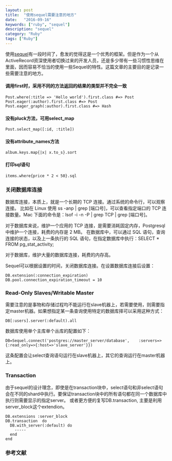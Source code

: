 ```yaml
---
layout: post
title:  "使用sequel需要注意的地方"
date:   "2016-09-16"
keywords: ["ruby", "sequel"]
description: "sequel"
category: "Ruby"
tags: ["Ruby"]
---
```


使用[sequel](https://github.com/jeremyevans/sequel)有一段时间了，愈发的觉得这是一个优秀的框架。但是作为一个从ActiveRecord资深使用者切换过来的开发人员，还是多少带有一些习惯性思维在里面，因而容易不恰当的使用一些Sequel的特性。这篇文章的主要目的是记录一些需要注意的地方。

#### 调用first时，采用不同的方法返回的结果的类型并不完全一致

```
Post.where(:title => 'Hello world').first.class #=> Post
Post.eager(:author).first.class #=> Post
Post.eager_graph(:author).first.class #=> Hash
```

#### 没有pluck方法，可用select_map

```
Post.select_map([:id, :title])
```

#### 没有attribute_names方法

```
album.keys.map{|x| x.to_s}.sort
```

#### 打印sql语句

```
items.where{price * 2 < 50}.sql
```

### 关闭数据库连接

数据库连接，本质上，就是一个长期的 TCP 连接。通过系统的命令行，可以观察连接。
比如在 Linux 使用 ss -anp | grep [端口号]，可以查看指定端口的 TCP 连接数量。Mac 下面的命令是：lsof -i -n -P | grep TCP | grep [端口号]。

对于数据库来说，维护一个应用的 TCP 连接，是需要消耗固定内存，Postgresql 中维护一个连接，耗费的内存是 2 MB。
在数据库中，可以通过 SQL 语句，查询连接的状态，以及上一条执行的 SQL 语句，在指定数据库中执行：SELECT * FROM pg_stat_activity;

对于数据库，维护大量的数据库连接，耗费的内存高。

Sequel可以根据设置的时间，关闭数据库连接。在设置数据库连接后设置：

```
DB.extension(:connection_expiration)
DB.pool.connection_expiration_timeout = 10
```

### Read-Only Slaves/Writable Master

需要注意的是事物和存储过程均不能运行在slave机器上，若需要使用，则需要指定master机器。如果想指定某一条查询使用特定的数据库择可以采用这种方式：

```
DB[:users].server(:default).all
```

数据库使用单个主库单个丛库的配置如下：

```
DB=Sequel.connect('postgres://master_server/database',    :servers=>{:read_only=>{:host=>'slave_server'}})
```
这条配置会让select查询语句运行在slave机器上，其它的查询运行在master机器上。

### Transaction

由于sequel的设计理念，即使是在transaction块中，select语句和非select语句会在不同的shard中执行。要保证transaction块中的所有语句都在同一个数据库中执行则需要显示的指定server。
或者更方便的复写DB.transaction, 主要是利用server_block这个extendion。

```
DB.extensions :server_block
DB.transaction  do
  DB.with_server(:default) do
    -----
  end
end

```

###  参考文献

